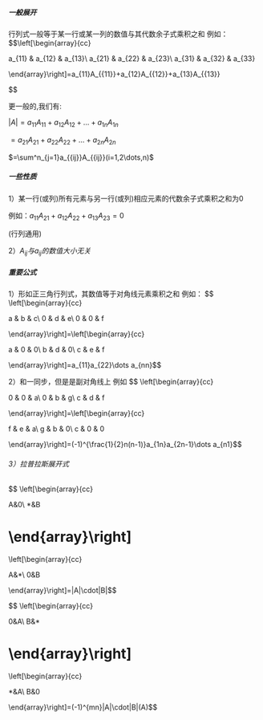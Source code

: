 ##### 一般展开
行列式一般等于某一行或某一列的数值与其代数余子式乘积之和
例如：
$$\left[\begin{array}{cc}

a_{11} & a_{12} & a_{13}\\
a_{21} & a_{22} & a_{23}\\
a_{31} & a_{32} & a_{33}

\end{array}\right]=a_{11}A_{{11}}+a_{12}A_{{12}}+a_{13}A_{{13}}

$$


更一般的,我们有:

$|A|=a_{{11}}A_{{11}}+a_{{12}}A_{{12}}+\dots+a_{{1n}}A_{{1n}}$

$=a_{{21}}A_{{21}}+a_{{22}}A_{{22}}+\dots+a_{{2n}}A_{{2n}}$

$=\sum^n_{j=1}a_{{ij}}A_{{ij}}(i=1,2\dots,n)$

##### 一些性质

1）某一行(或列)所有元素与另一行(或列)相应元素的代数余子式乘积之和为0

例如：$a_{11}A_{21}+a_{12}A_{22}+a_{13}A_{23}=0$

(行列通用)

2）$A_{{ij}}与a_{{ij}}的数值大小无关$



##### 重要公式

1）形如正三角行列式，其数值等于对角线元素乘积之和
例如：
$$
\left[\begin{array}{cc}

a & b & c\\
0 & d & e\\
0 & 0 & f

\end{array}\right]=\left[\begin{array}{cc}

a & 0 & 0\\
b & d & 0\\
c & e & f

\end{array}\right]=a_{11}a_{22}\dots a_{nn}$$

2）和一同步，但是是副对角线上
例如
$$
\left[\begin{array}{cc}

0 & 0 & a\\
0 & b & g\\
c & d & f

\end{array}\right]=\left[\begin{array}{cc}

f & e & a\\
g & b & 0\\
c & 0 & 0

\end{array}\right]=(-1)^{\frac{1}{2}n(n-1)}a_{1n}a_{2n-1}\dots a_{n1}$$

###### 3）拉普拉斯展开式
$$
\left[\begin{array}{cc}

A&0\\ 
*&B

\end{array}\right]
=
\left[\begin{array}{cc}

A&*\\ 
0&B

\end{array}\right]=|A|\cdot|B|$$




$$
\left[\begin{array}{cc}

0&A\\ 
B&*

\end{array}\right]
=
\left[\begin{array}{cc}

*&A\\ 
B&0

\end{array}\right]=(-1)^{mn}|A|\cdot|B|(A)$$